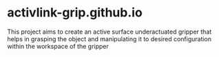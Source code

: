 # activlink-grip.github.io

This project aims to create an active surface underactuated gripper that helps in grasping the object and manipulating it to desired configuration within the workspace of the gripper
